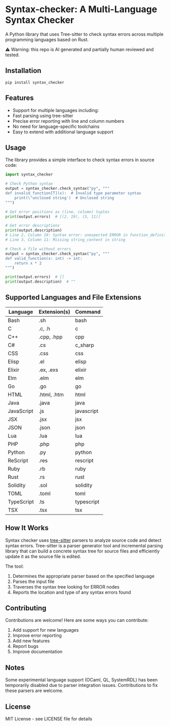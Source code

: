# Syntax-checker: A Multi-Language Syntax Checker

A Python library that uses Tree-sitter to check syntax errors across multiple programming languages based on Rust.

⚠️ Warning: this repo is AI generated and partially human reviewed and tested.

## Installation
`pip install syntax_checker`

## Features

  - Support for multiple languages including:
  - Fast parsing using tree-sitter
  - Precise error reporting with line and column numbers
  - No need for language-specific toolchains
  - Easy to extend with additional language support

## Usage
The library provides a simple interface to check syntax errors in source code:

```python
import syntax_checker

# Check Python syntax
output = syntax_checker.check_syntax("py", """
def invalid_function[T](x):  # Invalid type parameter syntax
    print(\"unclosed string')  # Unclosed string
""")

# Get error positions as (line, column) tuples
print(output.errors)  # [(2, 19), (3, 11)]

# Get error descriptions
print(output.description)
# Line 2, Column 19: Syntax error: unexpected ERROR in function_definition
# Line 3, Column 11: Missing string_content in string

# Check a file without errors
output = syntax_checker.check_syntax("py", """
def valid_function(x: int) -> int:
    return x * 2
""")

print(output.errors)  # []
print(output.description)  # ""
```



## Supported Languages and File Extensions

| Language       | Extension(s)        | Command            |
|---------------|-------------------|-------------------|
| Bash          | .sh               | bash              |
| C             | .c, .h           | c                 |
| C++           | .cpp, .hpp       | cpp               |
| C#            | .cs              | c_sharp           |
| CSS           | .css             | css               |
| Elisp         | .el              | elisp             |
| Elixir        | .ex, .exs        | elixir           |
| Elm           | .elm             | elm              |
| Go            | .go              | go                |
| HTML          | .html, .htm      | html             |
| Java          | .java            | java             |
| JavaScript    | .js              | javascript        |
| JSX           | .jsx             | jsx              |
| JSON          | .json            | json             |
| Lua           | .lua             | lua              |
| PHP           | .php             | php              |
| Python        | .py              | python           |
| ReScript      | .res             | rescript         |
| Ruby          | .rb              | ruby             |
| Rust          | .rs              | rust             |
| Solidity      | .sol             | solidity         |
| TOML          | .toml            | toml             |
| TypeScript    | .ts              | typescript        |
| TSX           | .tsx             | tsx              |

## How It Works

Syntax checker uses [tree-sitter](https://tree-sitter.github.io/tree-sitter/) parsers to analyze source code and detect syntax errors. Tree-sitter is a parser generator tool and incremental parsing library that can build a concrete syntax tree for source files and efficiently update it as the source file is edited.

The tool:
1. Determines the appropriate parser based on the specified language
2. Parses the input file
3. Traverses the syntax tree looking for ERROR nodes
4. Reports the location and type of any syntax errors found

## Contributing

Contributions are welcome! Here are some ways you can contribute:
1. Add support for new languages
2. Improve error reporting
3. Add new features
4. Report bugs
5. Improve documentation

## Notes

Some experimental language support (OCaml, QL, SystemRDL) has been temporarily disabled due to parser integration issues. Contributions to fix these parsers are welcome.

## License

MIT License - see LICENSE file for details
